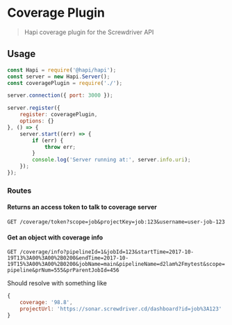 # Coverage Plugin
> Hapi coverage plugin for the Screwdriver API

## Usage

```javascript
const Hapi = require('@hapi/hapi');
const server = new Hapi.Server();
const coveragePlugin = require('./');

server.connection({ port: 3000 });

server.register({
    register: coveragePlugin,
    options: {}
}, () => {
    server.start((err) => {
        if (err) {
            throw err;
        }
        console.log('Server running at:', server.info.uri);
    });
});

```

### Routes

#### Returns an access token to talk to coverage server
`GET /coverage/token?scope=job&projectKey=job:123&username=user-job-123`

#### Get an object with coverage info

`GET /coverage/info?pipelineId=1&jobId=123&startTime=2017-10-19T13%3A00%3A00%2B0200&endTime=2017-10-19T15%3A00%3A00%2B0200&jobName=main&pipelineName=d2lam%2Fmytest&scope=pipeline&prNum=555&prParentJobId=456`

Should resolve with something like
```javascript
{
    coverage: '98.8',
    projectUrl: 'https://sonar.screwdriver.cd/dashboard?id=job%3A123'
}
```
